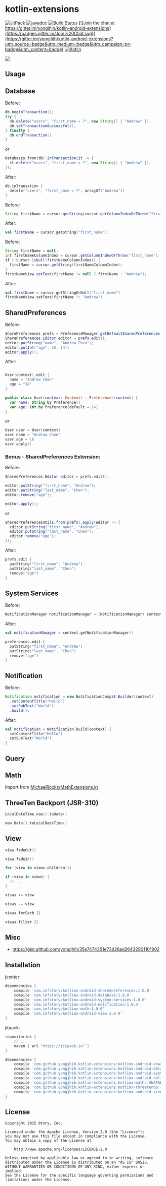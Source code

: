 # kotlin-extensions

<!--[![Android Arsenal](https://img.shields.io/badge/Android%20Arsenal-RxParse-brightgreen.svg?style=flat)](http://android-arsenal.com/details/1/1670)-->
<!--[![Download](https://api.bintray.com/packages/yongjhih/maven/kotlin-android-extensions/images/download.svg) ](https://bintray.com/yongjhih/maven/kotlin-android-extensions/_latestVersion)-->
[![JitPack](https://img.shields.io/github/tag/yongjhih/kotlin-android-extensions.svg?label=JitPack)](https://jitpack.io/#yongjhih/kotlin-android-extensions)
[![javadoc](https://img.shields.io/github/tag/yongjhih/kotlin-android-extensions.svg?label=javadoc)](https://jitpack.io/com/github/yongjhih/kotlin-android-extensions/-SNAPSHOT/javadoc/)
[![Build Status](https://travis-ci.org/yongjhih/kotlin-android-extensions.svg)](https://travis-ci.org/yongjhih/kotlin-android-extensions)
[![Join the chat at https://gitter.im/yongjhih/kotlin-android-extensions](https://badges.gitter.im/Join%20Chat.svg)](https://gitter.im/yongjhih/kotlin-android-extensions?utm_source=badge&utm_medium=badge&utm_campaign=pr-badge&utm_content=badge)
[![Kotlin](https://img.shields.io/maven-central/v/org.jetbrains.kotlin/kotlin-maven-plugin.svg?label=Kotlin)](http://search.maven.org/#search%7Cga%7C1%7Cg%3A%22org.jetbrains.kotlin%22)

![](art/kotlin-database.png)

## Usage

## Database

Before:

```java
db.beginTransaction();
try {
  db.delete("users", "first_name = ?", new String[] { "Andrew" });
  db.setTransactionSuccessful();
} finally {
  db.endTransaction()
}
```

or

```java
Databases.from(db).inTransaction(it -> {
  it.delete("users", "first_name = ?", new String[] { "Andrew" });
});
```

After:

```kotlin
db.inTransation {
  delete("users", "first_name = ?", arrayOf("Andrew"))
}
```

Before:

```java
String firstName = cursor.getString(cursor.getColumnIndexOrThrow("first_name"));
```

After:

```kotlin
val firstName = cursor.getString("first_name");
```

Before:

```java
String firstName = null;
int firstNameColumnIndex = cursor.getColumnIndexOrThrow("first_name");
if (!cursor.isNull(firstNameColumnIndex)) {
  firstName = cursor.getString(firstNameColumnIndex);
}
firstNameView.setText(firstName != null ? firstName : "Andrew");
```

After:

```kotlin
val firstName = cursor.getStringOrNull("first_name")
firstNameView.setText(firstName ?: "Andrew")
```

## SharedPreferences

Before:

```java
SharePreferences prefs = PreferenceManager.getDefaultSharedPreferences(context);
SharePreferences.Editor editor = prefs.edit();
editor.putString("name", "Andrew Chen");
editor.putInt("age", 18, 14);
editor.apply();
```

After:

```kotlin

User(context).edit {
  name = "Andrew Chen"
  age = "18"
}

public class User(context: Context) : Preferences(context) {
  var name: String by Preference()
  var age: Int by Preference(default = 14)
}
```

or

```kotlin
User user = User(context)
user.name = "Andrew Chen"
user.age = 18
user.apply()
```

### Bonus - SharedPreferences Extension:

Before:

```java
SharedPreferences.Editor editor = prefs.edit();

editor.putString("first_name", "Andrew");
editor.putString("last_name", "Chen");
editor.remove("age");

editor.apply();
```

or

```java
SharedPreferencesUtils.from(prefs).apply(editor -> {
  editor.putString("first_name", "Andrew");
  editor.putString("last_name", "Chen");
  editor.remove("age");
});
```

After:

```kotlin
prefs.edit {
  putString("first_name", "Andrew")
  putString("last_name", "Chen")
  remove("age")
}
```

## System Services

Before:

```java
NotificationManager notificationManager = (NotificationManager) context.getSystemService(Context.NOTIFICATION_SERVICE);
```

After:

```kotlin
val notificationManager = context.getNotificationManager()
```


```kotlin
preferences.edit {
  putString("first_name", "Andrew")
  putString("last_name", "Chen")
  remove("age")
}
```

## Notification

Before:

```java
Notification notification = new NotificationCompat.Builder(context)
  .setContentTitle("Hello")
  .setSubText("World")
  .build();
```

After:

```kotlin
val notification = Notification.build(context) {
  setContentTitle("Hello")
  setSubText("World")
}
```

## Query

## Math

Import from [MichaelRocks/MathExtensions.kt](https://gist.github.com/MichaelRocks/f8f66230707bcd88a239)

## ThreeTen Backport (JSR-310)

```kt
LocalDateTime.now().toDate()
```

```kt
new Date().toLocalDateTime()
```

## View

```kt
view.fadeOut()
```

```kt
view.fadeIn()
```

```kt
for (view in views.children())
```

```kt
if (view in views) {
  // ..
}
```

```kt
views += view
```

```kt
views -= view
```

```kt
views.forEach {}
```

```kt
views.filter {}
```

## Misc

* https://gist.github.com/yongjhih/35e7474351e73d26ad26432901101902

## Installation

jcenter:

```gradle
dependencies {
    compile 'com.infstory:kotlinx-android-sharedpreferences:1.0.0'
    compile 'com.infstory:kotlinx-android-database:1.0.0'
    compile 'com.infstory:kotlinx-android-system-services:1.0.0'
    compile 'com.infstory:kotlinx-android-notification:1.0.0'
    compile 'com.infstory:kotlinx-math:1.0.0'
    compile 'com.infstory:kotlinx-android-view:1.0.0'
}
```

jitpack:

```gradle
repositories {
    // ...
    maven { url "https://jitpack.io" }
}

dependencies {
    compile 'com.github.yongjhih.kotlin-extensions:kotlinx-android-sharedpreferences:-SNAPSHOT'
    compile 'com.github.yongjhih.kotlin-extensions:kotlinx-android-database:-SNAPSHOT'
    compile 'com.github.yongjhih.kotlin-extensions:kotlinx-android-system-services:-SNAPSHOT'
    compile 'com.github.yongjhih.kotlin-extensions:kotlinx-android-notification:-SNAPSHOT'
    compile 'com.github.yongjhih.kotlin-extensions:kotlinx-math:-SNAPSHOT'
    compile 'com.github.yongjhih.kotlin-extensions:kotlinx-threetenbp:-SNAPSHOT'
    compile 'com.github.yongjhih.kotlin-extensions:kotlinx-android-view:-SNAPSHOT'
}
```

## License

```
Copyright 2015 8tory, Inc.

Licensed under the Apache License, Version 2.0 (the "License");
you may not use this file except in compliance with the License.
You may obtain a copy of the License at

    http://www.apache.org/licenses/LICENSE-2.0

Unless required by applicable law or agreed to in writing, software
distributed under the License is distributed on an "AS IS" BASIS,
WITHOUT WARRANTIES OR CONDITIONS OF ANY KIND, either express or implied.
See the License for the specific language governing permissions and
limitations under the License.
```
